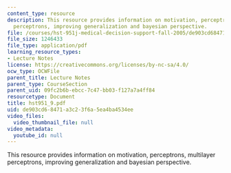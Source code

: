 ```yaml
---
content_type: resource
description: This resource provides information on motivation, perceptrons, multilayer
  perceptrons, improving generalization and bayesian perspective.
file: /courses/hst-951j-medical-decision-support-fall-2005/de903cd68471a3c23f6a5ea4ba4534ee_hst951_9.pdf
file_size: 1246433
file_type: application/pdf
learning_resource_types:
- Lecture Notes
license: https://creativecommons.org/licenses/by-nc-sa/4.0/
ocw_type: OCWFile
parent_title: Lecture Notes
parent_type: CourseSection
parent_uid: 09fc2b6b-ebcc-7c47-bb03-f127a7a4ff84
resourcetype: Document
title: hst951_9.pdf
uid: de903cd6-8471-a3c2-3f6a-5ea4ba4534ee
video_files:
  video_thumbnail_file: null
video_metadata:
  youtube_id: null
---
```

This resource provides information on motivation, perceptrons, multilayer perceptrons, improving generalization and bayesian perspective.